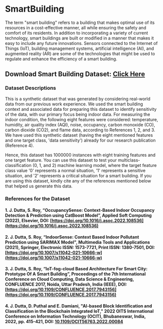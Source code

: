# SmartBuilding

The term "smart building" refers to a building that makes optimal use of its resources in a cost-effective manner, all while ensuring the safety and comfort of its residents. In addition to incorporating a variety of current technology, smart buildings are built or modified in a manner that makes it easy to include any future innovations. Sensors connected to the Internet of Things (IoT), building management systems, artificial intelligence (AI), and augmented reality (AR) are some of the technologies that might be used to regulate and enhance the efficiency of a smart building.

## Download Smart Building Dataset: [Click Here](https://github.com/joy-dutta/SmartBuilding/blob/master/SmartBuildingXAI.csv)

### Dataset Descriptions 

This is a synthetic dataset that was generated by considering real-world data from our previous work experience. We used the smart building context and associated data for preparing this dataset to identify sensitivity of the data, with our primary focus being indoor data. For measuring the indoor condition, the following eight features were considered: temperature, humidity, air quality index (AQI), noise, occupancy, carbon monoxide (CO), carbon dioxide (CO2), and flame data, according to References 1, 2, and 3. We have used this synthetic dataset (having the eight mentioned features and one target class, 'data sensitivity') already for our research publication (Reference 4).

Hence, this dataset has 1000000 instances with eight training features and one target feature. You can use this dataset to test your multiclass-classification (0, 1, and 2) machine learning model, where the target feature class value '0' represents a normal situation, '1' represents a sensitive situation, and '2' represents a critical situation for a smart building. If you are using this dataset, kindly cite any of the references mentioned below that helped us generate this data.


### References for the Dataset
#### 1. J. Dutta, S. Roy, “OccupancySense: Context-Based Indoor Occupancy Detection & Prediction using CatBoost Model”, Applied Soft Computing (2022), Elsevier, DOI: [https://doi.org/10.1016/j.asoc.2022.108536](https://doi.org/10.1016/j.asoc.2022.108536)

#### 2. J. Dutta, S. Roy, “IndoorSense: Context Based Indoor Pollutant Prediction using SARIMAX Model", Multimedia Tools and Applications (2021), Springer, Electronic ISSN: 1573-7721, Print ISSN: 1380-7501, DOI: [https://doi.org/10.1007/s11042-021-10666-w](https://doi.org/10.1007/s11042-021-10666-w)

#### 3. J. Dutta, S. Roy, “IoT-fog-cloud Based Architecture For Smart City: Prototype Of A Smart Building”, Proceedings of the 7th International Conference on Cloud Computing, Data Science & Engineering, CONFLUENCE 2017, Noida, Uttar Pradesh, India (IEEE), DOI: [https://doi.org/10.1109/CONFLUENCE.2017.7943156](https://doi.org/10.1109/CONFLUENCE.2017.7943156)

#### 4. J. Dutta, D. Puthal and E. Damiani, "AI-based Block Identification and Classification in the Blockchain Integrated IoT," 2022 OITS International Conference on Information Technology (OCIT), Bhubaneswar, India, 2022, pp. 415-421, DOI: [10.1109/OCIT56763.2022.00084](https://ieeexplore.ieee.org/document/10053810)

